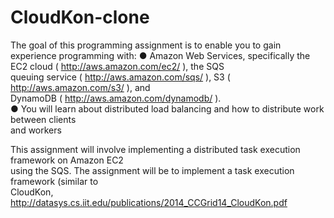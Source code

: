 # CloudKon-clone
The goal of this programming assignment is to enable you to gain experience programming with: 
● Amazon Web Services, specifically the EC2 cloud ( http://aws.amazon.com/ec2/  ), the SQS                    
  queuing service ( http://aws.amazon.com/sqs/  ), S3 ( http://aws.amazon.com/s3/  ), and            
  DynamoDB ( http://aws.amazon.com/dynamodb/  ).    
● You will learn about distributed load balancing and how to distribute work between clients                             
  and workers  
  
  This assignment will involve implementing a distributed task execution framework on Amazon EC2                         
  using the SQS. The assignment will be to implement a task execution framework (similar to                              
  CloudKon,  http://datasys.cs.iit.edu/publications/2014_CCGrid14_CloudKon.pdf
